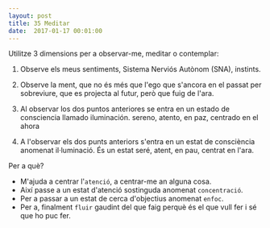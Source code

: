 ```yaml
---
layout: post
title: 35 Meditar
date:  2017-01-17 00:01:00
---
```



Utilitze 3 dimensions per a observar-me, meditar o contemplar:


1. Observe els meus sentiments, Sistema Nerviós Autònom (SNA), instints.

2. Observe la ment, que no és més que l'ego que s'ancora en el passat per sobreviure, que es projecta al futur, però que fuig de l'ara.

3. Al observar los dos puntos anteriores se entra en un estado de consciencia llamado iluminación. sereno, atento, en paz, centrado en el ahora
3. A l'observar els dos punts anteriors s'entra en un estat de consciència anomenat il·luminació. És un estat seré, atent, en pau, centrat en l'ara.

Per a què?

- M'ajuda a centrar l'`atenció`, a centrar-me an alguna cosa.
- Així passe a un estat d'atenció sostinguda anomenat `concentració`.
- Per a passar a un estat de cerca d'objectius anomenat `enfoc`.
- Per a, finalment `fluir` gaudint del que faig perquè és el que vull fer i sé que ho puc fer.

